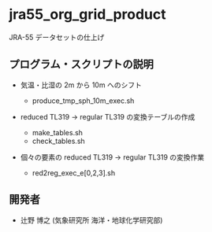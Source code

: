 jra55_org_grid_product
========

  JRA-55 データセットの仕上げ


プログラム・スクリプトの説明
--------

  * 気温・比湿の 2m から 10m へのシフト
     - produce_tmp_sph_10m_exec.sh

  * reduced TL319 -> regular TL319 の変換テーブルの作成
     - make_tables.sh
     - check_tables.sh

  * 個々の要素の reduced TL319 -> regular TL319 の変換作業
     - red2reg_exec_e[0,2,3].sh


開発者
--------

  * 辻野 博之 (気象研究所 海洋・地球化学研究部)
